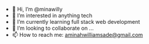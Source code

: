 - 👋 Hi, I’m @minawilly
- 👀 I’m interested in anything tech
- 🌱 I’m currently learning full stack web development
- 💞️ I’m looking to collaborate on ...
- 📫 How to reach me: aminahwilliamsade@gmail.com

<!---
minawilly/minawilly is a ✨ special ✨ repository because its `README.md` (this file) appears on your GitHub profile.
You can click the Preview link to take a look at your changes.
--->
